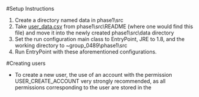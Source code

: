 #Setup Instructions
1. Create a directory named data in phase1\src
2. Take [user_data.csv](user_data.csv) from phase1\src\README 
(where one would find this file) and move it into the newly 
created phase1\src\data directory
3. Set the run configuration main class to EntryPoint, JRE to 1.8,
 and the working directory to ~group_0489\phase1\src
4. Run EntryPoint with these aforementioned configurations.

#Creating users
- To create a new user, the use of an account with the permission 
USER_CREATE_ACCOUNT very strongly recommended, as all permissions
corresponding to the user are stored in the  
